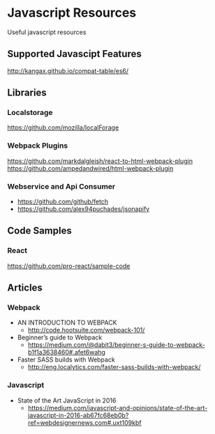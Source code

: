 # Javascript Resources
Useful javascript resources

## Supported Javascipt Features

http://kangax.github.io/compat-table/es6/

## Libraries
### Localstorage

https://github.com/mozilla/localForage

### Webpack Plugins

https://github.com/markdalgleish/react-to-html-webpack-plugin
https://github.com/ampedandwired/html-webpack-plugin

### Webservice and Api Consumer

+ https://github.com/github/fetch
+ https://github.com/alex94puchades/jsonapify

## Code Samples
### React

https://github.com/pro-react/sample-code

## Articles
### Webpack
+ AN INTRODUCTION TO WEBPACK
  + http://code.hootsuite.com/webpack-101/
+ Beginner’s guide to Webpack
  + https://medium.com/@dabit3/beginner-s-guide-to-webpack-b1f1a3638460#.afet6wahg
+ Faster SASS builds with Webpack
  + http://eng.localytics.com/faster-sass-builds-with-webpack/

### Javascript
+ State of the Art JavaScript in 2016
  + https://medium.com/javascript-and-opinions/state-of-the-art-javascript-in-2016-ab67fc68eb0b?ref=webdesignernews.com#.uxt109kbf
